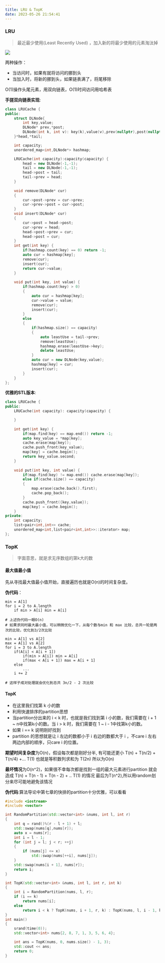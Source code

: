 ```yaml
---
title: LRU & TopK
date: 2023-05-26 21:54:41
---
```


### LRU

> 最近最少使用(Least Recently Used) ，加入新的将最少使用的元素淘汰掉

![](https://cdn.jsdelivr.net/gh/talentstream/PictureCDN/OSTEP/20230526231747.png)

两种操作：
- 当访问时，如果有就将访问的挪到头
- 当加入时，将新的挪到头，如果链表满了，将尾移除

O(1)操作头尾元素，用双向链表，O(1)时间访问用哈希表

**手搓双向链表实现**:
```c++
class LRUCache {
public:
    struct DLNode{
        int key,value;
        DLNode* prev,*post;
        DLNode(int k, int v): key(k),value(v),prev(nullptr),post(nullptr){}
    }*head,*tail;

    int capacity;
    unordered_map<int,DLNode*> hashmap;

    LRUCache(int capacity):capacity(capacity) {
        head = new DLNode(-1,-1);
        tail = new DLNode(-1,-1);
        head->post = tail;
        tail->prev = head;
    }
    
    void remove(DLNode* cur)
    {
        cur->post->prev = cur->prev;
        cur->prev->post = cur->post;
    }
    void insert(DLNode* cur)
    {
        cur->post = head->post;
        cur->prev = head;
        head->post->prev = cur;
        head->post = cur;
    }
    int get(int key) {
        if(hashmap.count(key) == 0) return -1;
        auto cur = hashmap[key];
        remove(cur);
        insert(cur);
        return cur->value;
    }
    
    void put(int key, int value) {
        if(hashmap.count(key) > 0)
        {
            auto cur = hashmap[key];
            cur->value = value;
            remove(cur);
            insert(cur);
        }
        else 
        {
            if(hashmap.size() == capacity)
            {
                auto leastUse = tail->prev;
                remove(leastUse);
                hashmap.erase(leastUse->key);
                delete leastUse;
            }
            auto cur = new DLNode(key,value);
            hashmap[key] = cur;
            insert(cur);
        }
    }
};
```

**优雅的STL版本**:
```c++
class LRUCache {
public:
    LRUCache(int capacity): capacity(capacity) {

    }
    
    int get(int key) {
        if(map.find(key) == map.end()) return -1;
        auto key_value = *map[key];
        cache.erase(map[key]);
        cache.push_front(key_value);
        map[key] = cache.begin();
        return key_value.second;
    }
    
    void put(int key, int value) {
        if(map.find(key) != map.end()) cache.erase(map[key]);
        else if(cache.size() == capacity)
        {
            map.erase(cache.back().first);
            cache.pop_back();
        }
        cache.push_front({key,value});
        map[key] = cache.begin();
    }
private:
    int capacity;
    list<pair<int,int>> cache;
    unordered_map<int,list<pair<int,int>>::iterator> map;
};
```

### TopK

> 字面意思，就是求无序数组的第k大的数

#### 最大值最小值

先从寻找最大值最小值开始，直接遍历也就是O(n)的时间复杂度。

**伪代码**：
```
min = A[1]
for i = 2 to A.length 
    if min > A[i] min = A[i]

# 上述伪代码一眼O(n)
# 如果求同时最大最小值，可以稍微优化一下，从每个数与min 和 max 比较，总共一轮是两次的比较，优化到3/2次比较

min = A[1] vs A[2] 
max = A[1] vs A[2]
for i = 3 to A.length 
    if(A[i] < A[i + 1])
        if(min > A[i]) min = A[i]
        if(max < A[i + 1]) max = A[i + 1]
    else 
        ...
    i += 2

# 这样子成对处理就会优化到总共 3n/2 - 2 次比较
```

#### TopK

- 在这里我们找第 k 小的数
- 利用快速排序的partition思想
- 当partition分出来的 i < k 时，也就是我们找到第 i 小的数，我们需要在 i + 1 ~ n中找第k小的数。当 i > k 时，我们需要在 1 ~ i - 1中找第k小的数。
- 如果 i == k 说明刚好找到
- partition 的思想就是让 i 左边的数都小于 i 右边的数都大于 i ，不care i 左右两边内部的顺序，只care i 的位置。

**期望时间复杂度**为O(n)，假设每次都是刚好分半, 有可能还更小 T(n) + T(n/2) + T(n/4) +... T(1) 也就是等积数列求和为 T(2n) 所以为O(n)

**最坏情况**为O(n^2)，如果很不幸每次都是找到一组的最大元素进行partition 就会造成 T(n) + T(n - 1) + T(n - 2) + .. T(1) 的情况 最后为T(n^2),所以用random划分来尽可能地避免该情况

**伪代码**:算法导论中第七章的快排的partition十分优雅，可以看看
```c++
#include <iostream>
#include <vector>

int RandomPartition(std::vector<int> &nums, int l, int r)
{
    int q = rand()%(r - l + 1) + l;
    std::swap(nums[q],nums[r]);
    auto x = nums[r];
    int i = l - 1;
    for (int j = l; j < r; ++j)
    {
        if (nums[j] <= x)
            std::swap(nums[++i], nums[j]);
    }
    std::swap(nums[i + 1], nums[r]);
    return i;
}

int TopK(std::vector<int> &nums, int l, int r, int k)
{
    int i = RandomPartition(nums, l, r);
    if (i == k)
        return nums[i];
    else
        return i < k ? TopK(nums, i + 1, r, k) : TopK(nums, l, i - 1, k);
}
int main()
{
    srand(time(0));
    std::vector<int> nums{2, 8, 7, 1, 3, 5, 6, 4};

    int ans = TopK(nums, 0, nums.size() - 1, 3);
    std::cout << ans;
    return 0;
}
```
